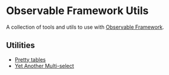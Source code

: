 # Observable Framework Utils

A collection of tools and utils to use with [Observable Framework](https://observablehq.com/framework/).

## Utilities

- [Pretty tables](/docs/pretty-table)
- [Yet Another Multi-select](/docs/yamultiselect)